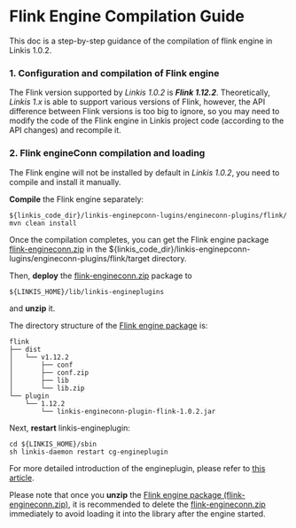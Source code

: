 # Flink Engine Compilation Guide

This doc is a step-by-step guidance of the compilation of flink engine in Linkis 1.0.2.

### 1. Configuration and compilation of Flink engine

The Flink version supported by *Linkis 1.0.2* is ***Flink 1.12.2***. Theoretically, *Linkis 1.x* is able to support various versions of Flink, however, the API difference between Flink versions is too big to ignore, so you may need to modify the code of the Flink engine in Linkis project code (according to the API changes) and recompile it.

### 2. Flink engineConn compilation and loading

The Flink engine will not be installed by default in *Linkis 1.0.2*, you need to compile and install it manually.

**Compile** the Flink engine separately:

```
${linkis_code_dir}/linkis-enginepconn-lugins/engineconn-plugins/flink/
mvn clean install
```

Once the compilation completes, you can get the Flink engine package <u>flink-engineconn.zip</u> in the ${linkis_code_dir}/linkis-enginepconn-lugins/engineconn-plugins/flink/target directory.

Then, **deploy** the <u>flink-engineconn.zip</u> package to

```
${LINKIS_HOME}/lib/linkis-engineplugins
```

and **unzip** it.

The directory structure of the <u>Flink engine package</u> is:

```
flink
├── dist
│   └── v1.12.2
│       ├── conf
│       ├── conf.zip
│       ├── lib
│       └── lib.zip
└── plugin
    └── 1.12.2
        └── linkis-engineconn-plugin-flink-1.0.2.jar
```

Next, **restart** linkis-engineplugin:

```
cd ${LINKIS_HOME}/sbin
sh linkis-daemon restart cg-engineplugin
```

For more detailed introduction of the engineplugin, please refer to [this article](https://github.com/apache/incubator-linkis/wiki/EngineConnPlugin%E5%BC%95%E6%93%8E%E6%8F%92%E4%BB%B6%E5%AE%89%E8%A3%85%E6%96%87%E6%A1%A3#22-%E7%AE%A1%E7%90%86%E5%8F%B0configuration%E9%85%8D%E7%BD%AE%E4%BF%AE%E6%94%B9%E5%8F%AF%E9%80%89).

Please note that once you **unzip** the <u>Flink engine package (flink-engineconn.zip)</u>, it is recommended to delete the <u>flink-engineconn.zip</u> immediately to avoid loading it into the library after the engine started.